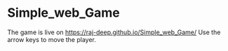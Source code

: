 # Simple_web_Game

The game is live on https://raj-deep.github.io/Simple_web_Game/
Use the arrow keys to move the player.
